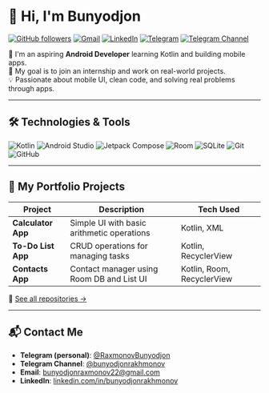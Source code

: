 # 👋 Hi, I'm Bunyodjon

[![GitHub followers](https://img.shields.io/github/followers/Raxmonov-Bunyodjon?style=social)](https://github.com/Raxmonov-Bunyodjon)
[![Gmail](https://img.shields.io/badge/Gmail-D14836?style=flat&logo=gmail&logoColor=white)](mailto:bunyodjonraxmonov22@gmail.com)
[![LinkedIn](https://img.shields.io/badge/LinkedIn-%230077B5?style=flat&logo=linkedin&logoColor=white)](https://www.linkedin.com/in/bunyodjonrakhmonov/)
[![Telegram](https://img.shields.io/badge/Telegram-2CA5E0?style=flat&logo=telegram&logoColor=white)](https://t.me/RaxmonovBunyodjon)
[![Telegram Channel](https://img.shields.io/badge/Telegram%20Channel-%40bunyodjonrakhmonov-blue?logo=telegram)](https://t.me/bunyodjonrakhmonov)

🎯 I'm an aspiring **Android Developer** learning Kotlin and building mobile apps.  
🚀 My goal is to join an internship and work on real-world projects.  
💡 Passionate about mobile UI, clean code, and solving real problems through apps.

---

## 🛠️ Technologies & Tools

![Kotlin](https://img.shields.io/badge/Kotlin-0095D5?style=for-the-badge&logo=kotlin&logoColor=white)
![Android Studio](https://img.shields.io/badge/Android%20Studio-3DDC84?style=for-the-badge&logo=android-studio&logoColor=white)
![Jetpack Compose](https://img.shields.io/badge/Jetpack%20Compose-4285F4?style=for-the-badge&logo=jetpack-compose&logoColor=white)
![Room](https://img.shields.io/badge/Room-6C3483?style=for-the-badge&logo=android&logoColor=white)
![SQLite](https://img.shields.io/badge/SQLite-003B57?style=for-the-badge&logo=sqlite&logoColor=white)
![Git](https://img.shields.io/badge/Git-F05032?style=for-the-badge&logo=git&logoColor=white)
![GitHub](https://img.shields.io/badge/GitHub-181717?style=for-the-badge&logo=github&logoColor=white)

---

## 📂 My Portfolio Projects

| Project           | Description                                           | Tech Used               |
|-------------------|-------------------------------------------------------|--------------------------|
| **Calculator App** | Simple UI with basic arithmetic operations           | Kotlin, XML              |
| **To-Do List App** | CRUD operations for managing tasks                   | Kotlin, RecyclerView     |
| **Contacts App**   | Contact manager using Room DB and List UI            | Kotlin, Room, RecyclerView |

📎 [See all repositories →](https://github.com/Raxmonov-Bunyodjon?tab=repositories)

---

## 📬 Contact Me

- **Telegram (personal)**: [@RaxmonovBunyodjon](https://t.me/RaxmonovBunyodjon)
- **Telegram Channel**: [@bunyodjonrakhmonov](https://t.me/bunyodjonrakhmonov)
- **Email**: [bunyodjonraxmonov22@gmail.com](mailto:bunyodjonraxmonov22@gmail.com)
- **LinkedIn**: [linkedin.com/in/bunyodjonrakhmonov](https://www.linkedin.com/in/bunyodjonrakhmonov/)
